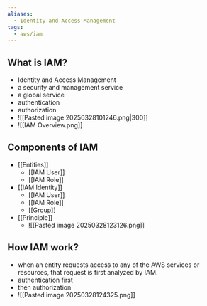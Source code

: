 ```yaml
---
aliases:
  - Identity and Access Management
tags:
  - aws/iam
---
```

## What is IAM?
* Identity and Access Management
* a security and management service
* a global service
* authentication
* authorization
* ![[Pasted image 20250328101246.png|300]]
* ![[IAM Overview.png]]
## Components of IAM
* [[Entities]]
	* [[IAM User]]
	* [[IAM Role]]
* [[IAM Identity]]
	* [[IAM User]]
	* [[IAM Role]]
	* [[Group]]
* [[Principle]]
	* ![[Pasted image 20250328123126.png]]
## How IAM work?
* when an entity requests access to any of the AWS services or resources, that request is first analyzed by IAM.
* authentication first
* then authorization
* ![[Pasted image 20250328124325.png]]